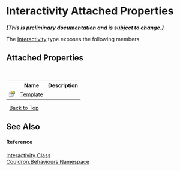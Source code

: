 # Interactivity Attached Properties
 _**\[This is preliminary documentation and is subject to change.\]**_

The <a href="T_Couldron_Behaviours_Interactivity">Interactivity</a> type exposes the following members.


## Attached Properties
&nbsp;<table><tr><th></th><th>Name</th><th>Description</th></tr><tr><td>![Public attached property](media/pubproperty.gif "Public attached property")</td><td><a href="P_Couldron_Behaviours_Interactivity_Template">Template</a></td><td /></tr></table>&nbsp;
<a href="#interactivity-attached-properties">Back to Top</a>

## See Also


#### Reference
<a href="T_Couldron_Behaviours_Interactivity">Interactivity Class</a><br /><a href="N_Couldron_Behaviours">Couldron.Behaviours Namespace</a><br />